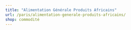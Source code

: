 ```yaml
---
title: "Alimentation Générale Produits Africains"
url: /paris/alimentation-generale-produits-africains/
shop: commodité
---
```

